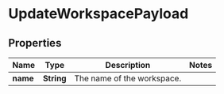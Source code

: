 

# UpdateWorkspacePayload


## Properties

| Name | Type | Description | Notes |
|------------ | ------------- | ------------- | -------------|
|**name** | **String** | The name of the workspace. |  |



